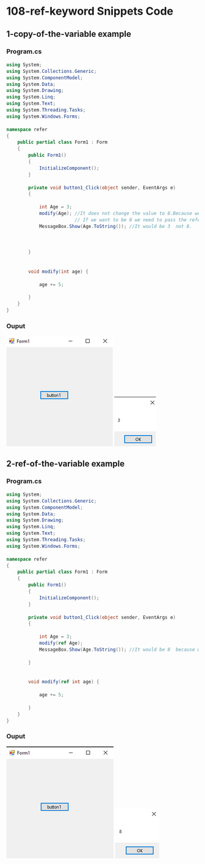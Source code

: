 # 108-ref-keyword Snippets Code

## 1-copy-of-the-variable example

### Program.cs

```c#
using System;
using System.Collections.Generic;
using System.ComponentModel;
using System.Data;
using System.Drawing;
using System.Linq;
using System.Text;
using System.Threading.Tasks;
using System.Windows.Forms;

namespace refer
{
    public partial class Form1 : Form
    {
        public Form1()
        {
            InitializeComponent();
        }

        private void button1_Click(object sender, EventArgs e)
        {

            int Age = 3;
            modify(Age); //It does not change the value to 8.Because we are passing the copy of the variable Age.
                         // If we want to be 8 we need to pass the reference of the variable.
            MessageBox.Show(Age.ToString()); //It would be 3  not 8.



        }


        void modify(int age) {

            age += 5;

        }
    }
}


```

### Ouput

![1-copy-of-the-variable](media/1.png)
![1-copy-of-the-variable](media/2.png)

## 2-ref-of-the-variable example

### Program.cs

```c#
using System;
using System.Collections.Generic;
using System.ComponentModel;
using System.Data;
using System.Drawing;
using System.Linq;
using System.Text;
using System.Threading.Tasks;
using System.Windows.Forms;

namespace refer
{
    public partial class Form1 : Form
    {
        public Form1()
        {
            InitializeComponent();
        }

        private void button1_Click(object sender, EventArgs e)
        {

            int Age = 3;
            modify(ref Age);
            MessageBox.Show(Age.ToString()); //It would be 8  because we are passing the reference of the variable Age.
            
        }


        void modify(ref int age) {

            age += 5;

        }
    }
}


```

### Ouput

![2-ref-of-the-variable](media/3.png)
![2-ref-of-the-variable](media/4.png)
